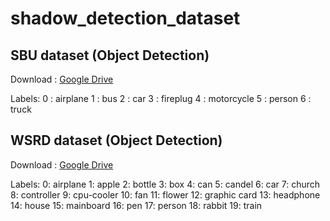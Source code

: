 # shadow_detection_dataset

## SBU dataset (Object Detection)

Download : <a href="https://drive.google.com/file/d/1GDwTaEXBFD4fGiIRLKu9GnE8zHlfsPob/view?usp=drive_link">Google Drive</a>

Labels:
  0 : airplane
  1 : bus
  2 : car
  3 : fireplug
  4 : motorcycle
  5 : person
  6 : truck


## WSRD dataset (Object Detection)

Download : <a href="https://drive.google.com/file/d/1S7TbYw21saXgmdTJa3r5u3auM_UMB9Lj/view?usp=drive_link">Google Drive</a>

Labels:
  0: airplane
  1: apple
  2: bottle
  3: box
  4: can
  5: candel
  6: car
  7: church
  8: controller
  9: cpu-cooler
  10: fan
  11: flower
  12: graphic card
  13: headphone
  14: house
  15: mainboard
  16: pen
  17: person
  18: rabbit
  19: train
